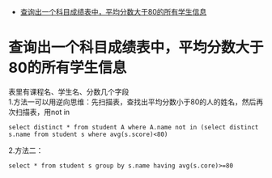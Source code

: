 * [查询出一个科目成绩表中，平均分数大于80的所有学生信息](#查询出一个科目成绩表中，平均分数大于80的所有学生信息)



# 查询出一个科目成绩表中，平均分数大于80的所有学生信息
表里有课程名、学生名、分数几个字段  
1.方法一可以用逆向思维：先扫描表，查找出平均分数小于80的人的姓名，然后再次扫描表，用not in 
```
select distinct * from student A where A.name not in (select distinct s.name from student s where avg(s.score)<80)
```
2.方法二：
```
select * from student s group by s.name having avg(s.core)>=80
```
